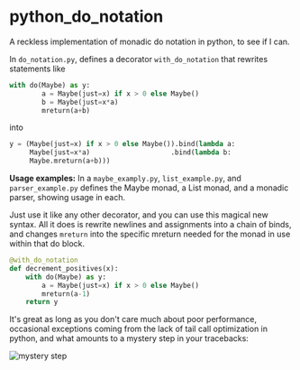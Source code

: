 # python_do_notation
A reckless implementation of monadic do notation in python, to see if I can.

In `do_notation.py`, defines a decorator `with_do_notation` that rewrites statements like

```python
with do(Maybe) as y:
        a = Maybe(just=x) if x > 0 else Maybe()
        b = Maybe(just=x*a)
        mreturn(a+b)
```

into

```python
y = (Maybe(just=x) if x > 0 else Maybe()).bind(lambda a:
     Maybe(just=x*a)                    .bind(lambda b:
     Maybe.mreturn(a+b)))
```

**Usage examples:** In a `maybe_examply.py`, `list_example.py`, and `parser_example.py` defines the Maybe monad, a List monad, and a monadic parser, showing usage in each.

Just use it like any other decorator, and you can use this magical new syntax.
All it does is rewrite newlines and assignments into a chain of binds, and changes `mreturn` into the specific mreturn needed for the monad in use within that do block.

```python
@with_do_notation
def decrement_positives(x):
    with do(Maybe) as y:
        a = Maybe(just=x) if x > 0 else Maybe()
        mreturn(a-1)
    return y
```

It's great as long as you don't care much about poor performance, occasional exceptions coming from the lack of tail call optimization in python, and what amounts to a mystery step in your tracebacks:

![mystery step](https://i.imgur.com/EXmmL.jpg)
